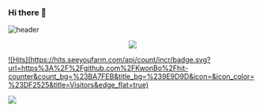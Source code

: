 ### Hi there 👋

![header](https://capsule-render.vercel.app/api?type=waving&color=auto&height=300&section=header&text=Heavensbee%20Github&fontSize=90)
<p align="center">
  <a href="https://0heavensbee.tistory.com/" target="_blank"><img src="https://img.shields.io/badge/Tistory-535D6C?style=flat-square&logo=Tistory&logoColor=white"/></a>

  <br>
  
  [![Hits](https://hits.seeyoufarm.com/api/count/incr/badge.svg?url=https%3A%2F%2Fgithub.com%2FKwonBo%2Fhit-  counter&count_bg=%23BA7FEB&title_bg=%239E9D9D&icon=&icon_color=%23DF2525&title=Visitors&edge_flat=true)](https://hits.seeyoufarm.com)
  
</p>

![](https://github-readme-stats.vercel.app/api?username=KwonBo&show_icons=true&theme=graywhite)
